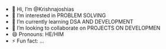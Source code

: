 - 👋 Hi, I’m @Krishnajoshias
- 👀 I’m interested in PROBLEM SOLVING
- 🌱 I’m currently learning DSA AND DEVELOPMENT
- 💞️ I’m looking to collaborate on PROJECTS ON DEVELOPMEN
- 😄 Pronouns: HE/HIM
- ⚡ Fun fact: ...

<!---
Krishnajoshias/Krishnajoshias is a ✨ special ✨ repository because its `README.md` (this file) appears on your GitHub profile.
You can click the Preview link to take a look at your changes.
--->
